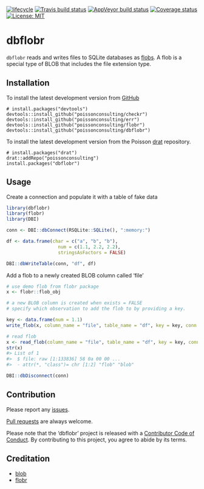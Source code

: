 
<!-- README.md is generated from README.Rmd. Please edit that file -->

<!-- badges: start -->

[![lifecycle](https://img.shields.io/badge/lifecycle-experimental-orange.svg)](https://www.tidyverse.org/lifecycle/#experimental)
[![Travis build
status](https://travis-ci.com/poissonconsulting/dbflobr.svg?branch=master)](https://travis-ci.com/poissonconsulting/dbflobr)
[![AppVeyor build
status](https://ci.appveyor.com/api/projects/status/4yop2q92batu2e25/branch/master?svg=true)](https://ci.appveyor.com/project/poissonconsulting/dbflobr/branch/master)
[![Coverage
status](https://codecov.io/gh/poissonconsulting/dbflobr/branch/master/graph/badge.svg)](https://codecov.io/github/poissonconsulting/dbflobr?branch=master)
[![License:
MIT](https://img.shields.io/badge/License-MIT-green.svg)](https://opensource.org/licenses/MIT)
<!-- badges: end -->

# dbflobr

`dbflobr` reads and writes files to SQLite databases as
[flobs](https://poissonconsulting.github.io/flobr/reference/flob.html).
A flob is a special type of BLOB that includes the file extension type.

## Installation

To install the latest development version from
[GitHub](https://github.com/poissonconsulting/dbflobr)

    # install.packages("devtools")
    devtools::install_github("poissonconsulting/checkr")
    devtools::install_github("poissonconsulting/err")
    devtools::install_github("poissonconsulting/flobr")
    devtools::install_github("poissonconsulting/dbflobr")

To install the latest development version from the Poisson
[drat](https://github.com/poissonconsulting/drat) repository.

    # install.packages("drat")
    drat::addRepo("poissonconsulting")
    install.packages("dbflobr")

## Usage

Create a connection and populate it with a table of fake data

``` r
library(dbflobr)
library(flobr)
library(DBI)

conn <- DBI::dbConnect(RSQLite::SQLite(), ":memory:")

df <- data.frame(char = c("a", "b", "b"),
                   num = c(1.1, 2.2, 2.2),
                   stringsAsFactors = FALSE)

DBI::dbWriteTable(conn, "df", df)
```

Add a flob to a newly created BLOB column called ‘file’

``` r
# use demo flob from flobr package
x <- flobr::flob_obj

# a new BLOB column is created when exists = FALSE
# specify which observation to add the flob to by providing a key. 

key <- data.frame(num = 1.1)
write_flob(x, column_name = "file", table_name = "df", key = key, conn = conn, exists = FALSE)

# read flob
x <- read_flob(column_name = "file", table_name = "df", key = key, conn = conn)
str(x)
#> List of 1
#>  $ file: raw [1:133836] 58 0a 00 00 ...
#>  - attr(*, "class")= chr [1:2] "flob" "blob"

DBI::dbDisconnect(conn)
```

## Contribution

Please report any
[issues](https://github.com/poissonconsulting/dbflobr/issues).

[Pull requests](https://github.com/poissonconsulting/dbflobr/pulls) are
always welcome.

Please note that the ‘dbflobr’ project is released with a [Contributor
Code of Conduct](CODE_OF_CONDUCT.md). By contributing to this project,
you agree to abide by its terms.

## Creditation

  - [blob](https://github.com/tidyverse/blob)
  - [flobr](https://github.com/poissonconsulting/flobr)
